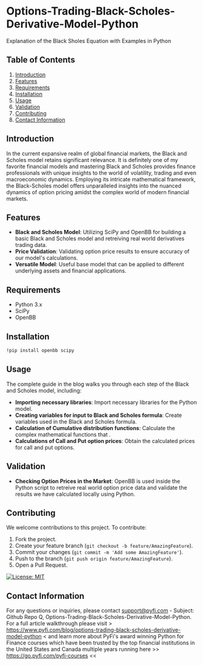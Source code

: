 # Options-Trading-Black-Scholes-Derivative-Model-Python
Explanation of the Black Sholes Equation with Examples in Python 

## Table of Contents
1. [Introduction](#introduction)
2. [Features](#features)
3. [Requirements](#requirements)
4. [Installation](#installation)
5. [Usage](#usage)
6. [Validation](#validation)
7. [Contributing](#contributing)
8. [Contact Information](#contact-information)

## Introduction
In the current expansive realm of global financial markets, the Black and Scholes model retains significant relevance. It is definitely one of my favorite financial models and mastering Black and Scholes provides finance professionals with unique insights to the world of volatility, trading and even macroeconomic dynamics. Employing its intricate mathematical framework, the Black-Scholes model offers unparalleled insights into the nuanced dynamics of option pricing amidst the complex world of modern financial markets.

## Features
- **Black and Scholes Model**: Utilizing SciPy and OpenBB for building a basic Black and Scholes model and retreiving real world derivatives trading data.
- **Price Validation**: Validating option price results to ensure accuracy of our model's calculations.
- **Versatile Model**: Useful base model that can be applied to different underlying assets and financial applications.

## Requirements
- Python 3.x
- SciPy
- OpenBB

## Installation
```bash
!pip install openbb scipy
```

## Usage
The complete guide in the blog walks you through each step of the Black and Scholes model, including:
- **Importing necessary libraries**: Import necessary libraries for the Python model.
- **Creating variables for input to Black and Scholes formula**: Create variables used in the Black and Scholes formula.
- **Calculation of Cumulative distribution functions**: Calculate the complex mathematical functions that .
- **Calculations of Call and Put option prices**: Obtain the calculated prices for call and put options.

## Validation
- **Checking Option Prices in the Market**: OpenBB is used inside the Python script to retreive real world option price data and validate the results we have calculated locally using Python.

## Contributing
We welcome contributions to this project. To contribute:

1. Fork the project.
2. Create your feature branch (`git checkout -b feature/AmazingFeature`).
3. Commit your changes (`git commit -m 'Add some AmazingFeature'`).
4. Push to the branch (`git push origin feature/AmazingFeature`).
5. Open a Pull Request.

[![License: MIT](https://img.shields.io/badge/License-MIT-yellow.svg)](https://opensource.org/licenses/MIT)

## Contact Information
For any questions or inquiries, please contact support@pyfi.com - Subject: Github Repo Q, Options-Trading-Black-Scholes-Derivative-Model-Python.
For a full article walkthrough please visit > https://www.pyfi.com/blog/options-trading-black-scholes-derivative-model-python < and learn more about PyFi's award winning Python for Finance courses which have been trusted by the top financial institutions in the United States and Canada multiple years running here >> https://go.pyfi.com/pyfi-courses << 
